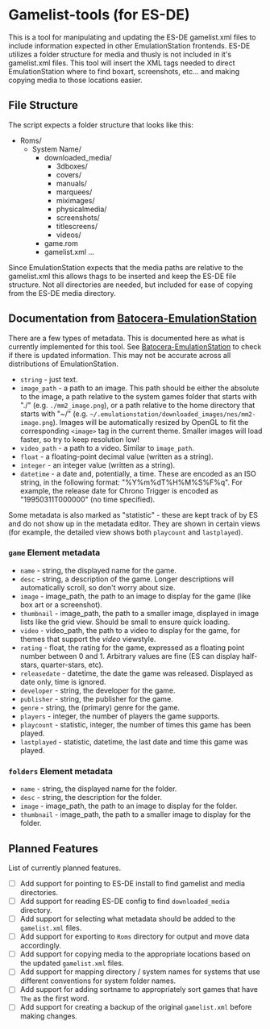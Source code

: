 # Gamelist-tools (for ES-DE)

This is a tool for manipulating and updating the ES-DE gamelist.xml files to include information expected in other EmulationStation frontends. ES-DE utilizes a folder structure for media and thusly is not included in it's gamelist.xml files. This tool will insert the XML tags needed to direct EmulationStation where to find boxart, screenshots, etc... and making copying media to those locations easier.

## File Structure

The script expects a folder structure that looks like this:

- Roms/
  - System Name/
    - downloaded_media/
      - 3dboxes/
      - covers/
      - manuals/
      - marquees/
      - miximages/
      - physicalmedia/
      - screenshots/
      - titlescreens/
      - videos/
    - game.rom
    - gamelist.xml
    ...

Since EmulationStation expects that the media paths are relative to the gamelist.xml this allows thags to be inserted and keep the ES-DE file structure. Not all directories are needed, but included for ease of copying from the ES-DE media directory.

## Documentation from [Batocera-EmulationStation](https://github.com/batocera-linux/batocera-emulationstation/blob/master/GAMELISTS.md)

There are a few types of metadata. This is documented here as what is currently implemented for this tool. See [Batocera-EmulationStation](https://github.com/batocera-linux/batocera-emulationstation/blob/master/GAMELISTS.md) to check if there is updated information. This may not be accurate across all distributions of EmulationStation.

- `string` - just text.
- `image_path` - a path to an image. This path should be either the absolute to the image, a path relative to the system games folder that starts with "./" (e.g. `./mm2_image.png`), or a path relative to the home directory that starts with "~/" (e.g. `~/.emulationstation/downloaded_images/nes/mm2-image.png`).  Images will be automatically resized by OpenGL to fit the corresponding `<image>` tag in the current theme.  Smaller images will load faster, so try to keep resolution low!
- `video_path` - a path to a video. Similar to `image_path`.
- `float` - a floating-point decimal value (written as a string).
- `integer` - an integer value (written as a string).
- `datetime` - a date and, potentially, a time.  These are encoded as an ISO string, in the following format: "%Y%m%dT%H%M%S%F%q".  For example, the release date for Chrono Trigger is encoded as "19950311T000000" (no time specified).

Some metadata is also marked as "statistic" - these are kept track of by ES and do not show up in the metadata editor.  They are shown in certain views (for example, the detailed view shows both `playcount` and `lastplayed`).

### `game` Element metadata

- `name` - string, the displayed name for the game.
- `desc` - string, a description of the game.  Longer descriptions will automatically scroll, so don't worry about size.
- `image` - image_path, the path to an image to display for the game (like box art or a screenshot).
- `thumbnail` - image_path, the path to a smaller image, displayed in image lists like the grid view.  Should be small to ensure quick loading.
- `video` - video_path, the path to a video to display for the game, for themes that support the _video_ viewstyle.
- `rating` - float, the rating for the game, expressed as a floating point number between 0 and 1.  Arbitrary values are fine (ES can display half-stars, quarter-stars, etc).
- `releasedate` - datetime, the date the game was released.  Displayed as date only, time is ignored.
- `developer` - string, the developer for the game.
- `publisher` - string, the publisher for the game.
- `genre` - string, the (primary) genre for the game.
- `players` - integer, the number of players the game supports.
- `playcount` - statistic, integer, the number of times this game has been played.
- `lastplayed` - statistic, datetime, the last date and time this game was played.

### `folders` Element metadata

- `name` - string, the displayed name for the folder.
- `desc` - string, the description for the folder.
- `image` - image_path, the path to an image to display for the folder.
- `thumbnail` - image_path, the path to a smaller image to display for the folder.

## Planned Features

List of currently planned features.

- [ ] Add support for pointing to ES-DE install to find gamelist and media directories.
- [ ] Add support for reading ES-DE config to find `downloaded_media` directory.
- [ ] Add support for selecting what metadata should be added to the `gamelist.xml` files.
- [ ] Add support for exporting to `Roms` directory for output and move data accordingly.
- [ ] Add support for copying media to the appropriate locations based on the updated `gamelist.xml` files.
- [ ] Add support for mapping directory / system names for systems that use different conventions for system folder names.
- [ ] Add support for adding sortname to appropriately sort games that have `The` as the first word.
- [ ] Add support for creating a backup of the original `gamelist.xml` before making changes.
